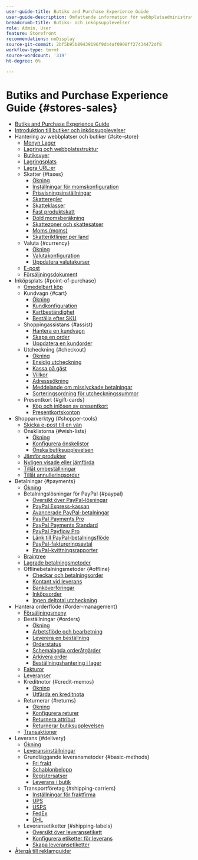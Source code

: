 ```yaml
---
user-guide-title: Butiks and Purchase Experience Guide
user-guide-description: Omfattande information för webbplatsadministratörer, kundtjänstpersonal och säljchefer som arbetar i Adobe Commerce och Magento Open Source.
breadcrumb-title: Butiks- och inköpsupplevelser
role: Admin, User
feature: Storefront
recommendations: noDisplay
source-git-commit: 2bf5b95b89439196f9db4af0908ff27434472df8
workflow-type: tm+mt
source-wordcount: '319'
ht-degree: 0%

---
```



# Butiks and Purchase Experience Guide {#stores-sales}

+ [Butiks and Purchase Experience Guide](guide-overview.md)
+ [Introduktion till butiker och inköpsupplevelser](introduction.md)
+ Hantering av webbplatser och butiker {#site-store}
   + [Menyn Lager](stores-menu.md)
   + [Lagring och webbplatsstruktur](stores.md)
   + [Butiksvyer](store-views.md)
   + [Lagringsplats](store-localize.md)
   + [Lagra URL:er](store-urls.md)
   + Skatter {#taxes}
      + [Ökning](taxes.md)
      + [Inställningar för momskonfiguration](tax-settings-general.md)
      + [Prisvisningsinställningar](display-settings.md)
      + [Skatteregler](tax-rules.md)
      + [Skatteklasser](tax-class.md)
      + [Fast produktskatt](fixed-product-tax.md)
      + [Dold momsberäkning](hidden-tax-calculation.md)
      + [Skattezoner och skattesatser](tax-zones-rates.md)
      + [Moms (moms)](vat.md)
      + [Skatteriktlinjer per land](international-tax-guidelines.md)
   + Valuta {#currency}
      + [Ökning](currency.md)
      + [Valutakonfiguration](currency-configuration.md)
      + [Uppdatera valutakurser](currency-update.md)
   + [E-post](sales-email.md)
   + [Försäljningsdokument](sales-documents.md)
+ Inköpsplats {#point-of-purchase}
   + [Omedelbart köp](checkout-instant-purchase.md)
   + Kundvagn {#cart}
      + [Ökning](cart.md)
      + [Kundkonfiguration](cart-configuration.md)
      + [Kartbeständighet](cart-persistent.md)
      + [Beställa efter SKU](order-by-sku.md)
   + Shoppingassistans {#assist}
      + [Hantera en kundvagn](shopping-assisted-cart-manage.md)
      + [Skapa en order](customer-account-create-order.md)
      + [Uppdatera en kundorder](order-update.md)
   + Utcheckning {#checkout}
      + [Ökning](checkout-process.md)
      + [Ensidig utcheckning](checkout-one-page.md)
      + [Kassa på gäst](checkout-guest.md)
      + [Villkor](terms-and-conditions.md)
      + [Adresssökning](checkout-address-search.md)
      + [Meddelande om misslyckade betalningar](checkout-payment-failed-emails.md)
      + [Sorteringsordning för utcheckningssummor](checkout-totals-sort-order.md)
   + Presentkort {#gift-cards}
      + [Köp och inlösen av presentkort](product-gift-card-workflow.md)
      + [Presentkortskonton](product-gift-card-accounts.md)
+ Shopparverktyg {#shopper-tools}
   + [Skicka e-post till en vän](email-a-friend.md)
   + Önsklistorna {#wish-lists}
      + [Ökning](wishlists.md)
      + [Konfigurera önskelistor](wishlist-configuration.md)
      + [Önska butiksupplevelsen](wishlist-storefront.md)
   + [Jämför produkter](product-compare.md)
   + [Nyligen visade eller jämförda](products-viewed-compared.md)
   + [Tillåt ombeställningar](reorders-allow.md)
   + [Tillåt annulleringsorder](cancel-allow.md)
+ Betalningar {#payments}
   + [Ökning](payments.md)
   + Betalningslösningar för PayPal {#paypal}
      + [Översikt över PayPal-lösningar](paypal.md)
      + [PayPal Express-kassan](paypal-express-checkout.md)
      + [Avancerade PayPal-betalningar](paypal-payments-advanced.md)
      + [PayPal Payments Pro](paypal-payments-pro.md)
      + [PayPal Payments Standard](paypal-payments-standard.md)
      + [PayPal Payflow Pro](paypal-payflow-pro.md)
      + [Länk till PayPal-betalningsflöde](paypal-payflow-link.md)
      + [PayPal-faktureringsavtal](paypal-billing-agreements.md)
      + [PayPal-kvittningsrapporter](paypal-settlement-reports.md)
   + [Braintree](braintree.md)
   + [Lagrade betalningsmetoder](stored-payment-methods.md)
   + Offlinebetalningsmetoder {#offline}
      + [Checkar och betalningsorder](check-money-order.md)
      + [Kontant vid leverans](cash-on-delivery.md)
      + [Banköverföringar](bank-transfer.md)
      + [Inköpsorder](purchase-order.md)
      + [Ingen deltotal utcheckning](zero-subtotal-checkout.md)
+ Hantera orderflöde {#order-management}
   + [Försäljningsmeny](sales-menu.md)
   + Beställningar {#orders}
      + [Ökning](orders.md)
      + [Arbetsflöde och bearbetning](order-processing.md)
      + [Leverera en beställning](order-ship.md)
      + [Orderstatus](order-status.md)
      + [Schemalagda orderåtgärder](order-scheduled-operations.md)
      + [Arkivera order](order-archive.md)
      + [Beställningshantering i lager](orders-storefront.md)
   + [Fakturor](invoices.md)
   + [Leveranser](shipments.md)
   + Kreditnotor {#credit-memos}
      + [Ökning](credit-memos.md)
      + [Utfärda en kreditnota](credit-memo-create.md)
   + Returnerar {#returns}
      + [Ökning](returns.md)
      + [Konfigurera returer](rma-configure.md)
      + [Returnera attribut](attributes-returns.md)
      + [Returnerar butiksupplevelsen](rma-customer-experience.md)
   + [Transaktioner](transactions.md)
+ Leverans {#delivery}
   + [Ökning](delivery.md)
   + [Leveransinställningar](shipping-settings.md)
   + Grundläggande leveransmetoder {#basic-methods}
      + [Fri frakt](shipping-free.md)
      + [Schablonbelopp](shipping-flat-rate.md)
      + [Registersatser](shipping-table-rate.md)
      + [Leverans i butik](shipping-in-store-delivery.md)
   + Transportföretag {#shipping-carriers}
      + [Inställningar för fraktfirma](carriers.md)
      + [UPS](ups.md)
      + [USPS](usps.md)
      + [FedEx](fedex.md)
      + [DHL](dhl.md)
   + Leveransetiketter {#shipping-labels}
      + [Översikt över leveransetikett](shipping-labels.md)
      + [Konfigurera etiketter för leverans](shipping-label-configure.md)
      + [Skapa leveransetiketter](shipping-label-create.md)
+ [Återgå till reklamguider](https://experienceleague.adobe.com/en/docs/commerce-admin/user-guides/home)

